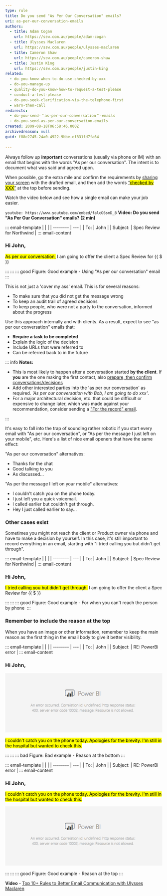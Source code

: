 ```yaml
---
type: rule
title: Do you send "As Per Our Conversation" emails?
uri: as-per-our-conversation-emails
authors:
  - title: Adam Cogan
    url: https://ssw.com.au/people/adam-cogan
  - title: Ulysses Maclaren
    url: https://ssw.com.au/people/ulysses-maclaren
  - title: Cameron Shaw
    url: https://ssw.com.au/people/cameron-shaw
  - title: Justin King
    url: https://ssw.com.au/people/justin-king
related:
  - do-you-know-when-to-do-use-checked-by-xxx
  - do-you-manage-up
  - quality-do-you-know-how-to-request-a-test-please
  - conduct-a-test-please
  - do-you-seek-clarification-via-the-telephone-first
  - warn-then-call
redirects:
  - do-you-send-＂as-per-our-conversation＂-emails
  - do-you-send-as-per-our-conversation-emails
created: 2009-08-18T06:58:46.000Z
archivedreason: null
guid: f88e2745-24a0-4922-9bbe-ef831fd7fa64

---
```


Always follow up **important** conversations (usually via phone or IM) with an email that begins with the words "As per our conversation". The intent is to document what was said and agreed upon.

When possible, go the extra mile and confirm the requirements by [sharing your screen](/do-you-share-screens-when-working-remotely) with the drafted email, and then add the words [“<mark>checked by XXX</mark>”](/checked-by-xxx) at the top before sending.

<!--endintro-->

Watch the video below and see how a single email can make your job easier.

`youtube: https://www.youtube.com/embed/falcO6smD_8`
**Video: Do you send "As Per Our Conversation" emails? (2 min)**

::: email-template
|          |     |
| -------- | --- |
| To:      | John |
| Subject: | Spec Review for Northwind |
::: email-content  

### Hi John,

<mark>As per our conversation,</mark> I am going to offer the client a Spec Review for {{ $ }}

:::
:::
::: good
Figure: Good example - Using "As per our conversation" email
:::

This is not just a 'cover my ass' email. This is for several reasons:

* To make sure that you did not get the message wrong
* To keep an audit trail of agreed decisions
* To keep people, who were not a party to the conversation, informed about the progress

Use this approach internally and with clients. As a result, expect to see "as per our conversation" emails that:

* **Require a task to be completed**
* Explain the logic of the decision
* Include URLs that were referred to
* Can be referred back to in the future 

::: info
**Notes:** 

* This is most likely to happen after a conversation started **by the client**. If **you** are the one making the first contact, also [prepare, then confirm conversations/decisions](/do-you-prepare-then-confirm-conversations-decisions)
* Add other interested parties into the 'as per our conversation' as required. _'As per our conversation with Bob, I am going to do xxx'_. 
* For a major architectural decision, etc. that could be difficult or expensive to change later, which was made against your recommendation, consider sending a ["For the record" email](/do-you-send-a-for-the-record-email-when-you-disagree).

:::

It's easy to fall into the trap of sounding rather robotic if you start every email with "As per our conversation", or "As per the message I just left on your mobile", etc. Here's a list of nice email openers that have the same effect:

"As per our conversation" alternatives:

* Thanks for the chat
* Good talking to you
* As discussed...

"As per the message I left on your mobile" alternatives:

* I couldn't catch you on the phone today.
* I just left you a quick voicemail.
* I called earlier but couldn't get through.
* Hey I just called earlier to say...

### Other cases exist

Sometimes you might not reach the client or Product owner via phone and have to make a decision by yourself. In this case, it's still important to record everything in an email, starting with "I tried calling you but didn't get through".

::: email-template
|          |     |
| -------- | --- |
| To:      | John |
| Subject: | Spec Review for Northwind |
::: email-content  

### Hi John,

<mark>I tried calling you but didn't get through.</mark> I am going to offer the client a Spec Review for {{ $ }}  

:::
:::
::: good
Figure: Good example - For when you can't reach the person by phone 
:::

### Remember to include the reason at the top

When you have an image or other information, remember to keep the main reason as the first thing in the email body to give it better visibility.

::: email-template
|          |     |
| -------- | --- |
| To:      | John |
| Subject: | RE: PowerBi error |
::: email-content  

### Hi John,

![Figure: Screenshot of Power BI error](powerbi-error.png)

<mark>I couldn't catch you on the phone today. Apologies for the brevity. I'm still in the hospital but wanted to check this.</mark>

:::
:::
::: bad
Figure: Bad example - Reason at the bottom
:::

::: email-template
|          |     |
| -------- | --- |
| To:      | John |
| Subject: | RE: PowerBi error |
::: email-content  

### Hi John,

<mark>I couldn't catch you on the phone today. Apologies for the brevity. I'm still in the hospital but wanted to check this.</mark>

![Figure: Screenshot of Power BI error](powerbi-error.png)

:::
:::
::: good
Figure: Good example - Reason at the top
:::

**Video** - [Top 10+ Rules to Better Email Communication with Ulysses Maclaren](https://www.youtube.com/watch?v=LAqRokqq4jI)
